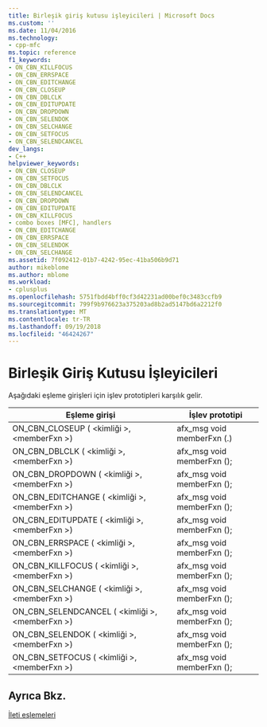```yaml
---
title: Birleşik giriş kutusu işleyicileri | Microsoft Docs
ms.custom: ''
ms.date: 11/04/2016
ms.technology:
- cpp-mfc
ms.topic: reference
f1_keywords:
- ON_CBN_KILLFOCUS
- ON_CBN_ERRSPACE
- ON_CBN_EDITCHANGE
- ON_CBN_CLOSEUP
- ON_CBN_DBLCLK
- ON_CBN_EDITUPDATE
- ON_CBN_DROPDOWN
- ON_CBN_SELENDOK
- ON_CBN_SELCHANGE
- ON_CBN_SETFOCUS
- ON_CBN_SELENDCANCEL
dev_langs:
- C++
helpviewer_keywords:
- ON_CBN_CLOSEUP
- ON_CBN_SETFOCUS
- ON_CBN_DBLCLK
- ON_CBN_SELENDCANCEL
- ON_CBN_DROPDOWN
- ON_CBN_EDITUPDATE
- ON_CBN_KILLFOCUS
- combo boxes [MFC], handlers
- ON_CBN_EDITCHANGE
- ON_CBN_ERRSPACE
- ON_CBN_SELENDOK
- ON_CBN_SELCHANGE
ms.assetid: 7f092412-01b7-4242-95ec-41ba506b9d71
author: mikeblome
ms.author: mblome
ms.workload:
- cplusplus
ms.openlocfilehash: 5751fbdd4bff0cf3d42231ad00bef0c3483ccfb9
ms.sourcegitcommit: 799f9b976623a375203ad8b2ad5147bd6a2212f0
ms.translationtype: MT
ms.contentlocale: tr-TR
ms.lasthandoff: 09/19/2018
ms.locfileid: "46424267"
---
```

# <a name="combo-box-handlers"></a>Birleşik Giriş Kutusu İşleyicileri

Aşağıdaki eşleme girişleri için işlev prototipleri karşılık gelir.

|Eşleme girişi|İşlev prototipi|
|---------------|------------------------|
|ON_CBN_CLOSEUP ( \<kimliği >, \<memberFxn >)|afx_msg void memberFxn (.)|
|ON_CBN_DBLCLK ( \<kimliği >, \<memberFxn >)|afx_msg void memberFxn ();|
|ON_CBN_DROPDOWN ( \<kimliği >, \<memberFxn >)|afx_msg void memberFxn ();|
|ON_CBN_EDITCHANGE ( \<kimliği >, \<memberFxn >)|afx_msg void memberFxn ();|
|ON_CBN_EDITUPDATE ( \<kimliği >, \<memberFxn >)|afx_msg void memberFxn ();|
|ON_CBN_ERRSPACE ( \<kimliği >, \<memberFxn >)|afx_msg void memberFxn ();|
|ON_CBN_KILLFOCUS ( \<kimliği >, \<memberFxn >)|afx_msg void memberFxn ();|
|ON_CBN_SELCHANGE ( \<kimliği >, \<memberFxn >)|afx_msg void memberFxn ();|
|ON_CBN_SELENDCANCEL ( \<kimliği >, \<memberFxn >)|afx_msg void memberFxn ();|
|ON_CBN_SELENDOK ( \<kimliği >, \<memberFxn >)|afx_msg void memberFxn ();|
|ON_CBN_SETFOCUS ( \<kimliği >, \<memberFxn >)|afx_msg void memberFxn ();|

## <a name="see-also"></a>Ayrıca Bkz.

[İleti eşlemeleri](../../mfc/reference/message-maps-mfc.md)

